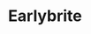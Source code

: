 ---
title: Earlybrite
description: Poster series and event designs for Earlybrite.
coverImage: /assets/img/work/designs/sample.jfif
---
